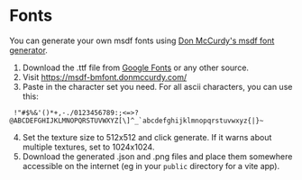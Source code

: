 # Fonts

You can generate your own msdf fonts using [Don McCurdy's msdf font generator](https://msdf-bmfont.donmccurdy.com/).

1. Download the .ttf file from [Google Fonts](https://fonts.google.com/) or any other source.
2. Visit https://msdf-bmfont.donmccurdy.com/
3. Paste in the character set you need. For all ascii characters, you can use this:

```
 !"#$%&'()*+,-./0123456789:;<=>?@ABCDEFGHIJKLMNOPQRSTUVWXYZ[\]^_`abcdefghijklmnopqrstuvwxyz{|}~
```

4. Set the texture size to 512x512 and click generate. If it warns about multiple textures, set to 1024x1024.
5. Download the generated .json and .png files and place them somewhere accessible on the internet (eg in your `public` directory for a vite app).